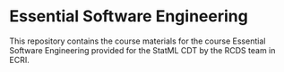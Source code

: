 # Essential Software Engineering

This repository contains the course materials for the course Essential Software Engineering provided for the StatML CDT by the RCDS team in ECRI.
